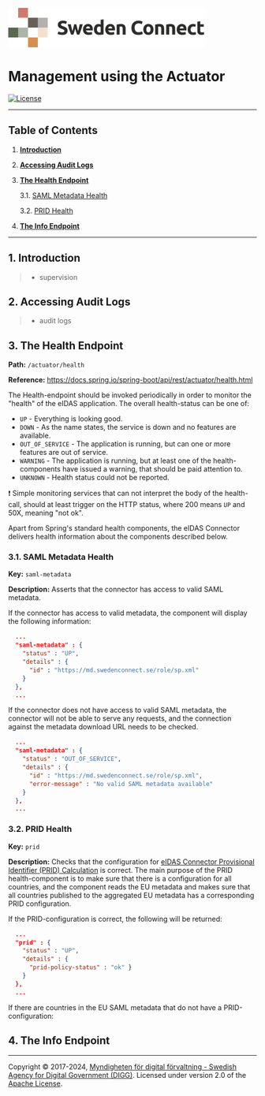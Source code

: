 ![Logo](images/sweden-connect.png)

# Management using the Actuator

[![License](https://img.shields.io/badge/License-Apache%202.0-blue.svg)](https://opensource.org/licenses/Apache-2.0)

---

## Table of Contents

1. [**Introduction**](#introduction)

2. [**Accessing Audit Logs**](#accessing-audit-logs)

3. [**The Health Endpoint**](#the-health-endpoint)

    3.1. [SAML Metadata Health](#saml-metadata-health)

    3.2. [PRID Health](#prid-health)

4. [**The Info Endpoint**](#the-info-endpoint)

---

<a name="introduction"></a>
## 1. Introduction

> - supervision

<a name="accessing-audit-logs"></a>
## 2. Accessing Audit Logs

> - audit logs

<a name="the-health-endpoint"></a>
## 3. The Health Endpoint

**Path:** `/actuator/health`

**Reference:** https://docs.spring.io/spring-boot/api/rest/actuator/health.html

The Health-endpoint should be invoked periodically in order to monitor the "health" of the eIDAS application. The overall health-status can be one of:

- `UP` - Everything is looking good. 
- `DOWN` - As the name states, the service is down and no features are available.
- `OUT_OF_SERVICE` - The application is running, but can one or more features are out of service.
- `WARNING` - The application is running, but at least one of the health-components have issued a warning, that should be paid attention to.
- `UNKNOWN` - Health status could not be reported.

:exclamation: Simple monitoring services that can not interpret the body of the health-call, should at least trigger on the HTTP status, where 200 means `UP` and 50X, meaning "not ok".

Apart from Spring's standard health components, the eIDAS Connector delivers health information about the components described below.

<a name="saml-metadata-health"></a>
### 3.1. SAML Metadata Health

**Key:** `saml-metadata`

**Description:** Asserts that the connector has access to valid SAML metadata.

If the connector has access to valid metadata, the component will display the following information:

```json
  ...
  "saml-metadata" : {
    "status" : "UP",
    "details" : {
      "id" : "https://md.swedenconnect.se/role/sp.xml"
    }
  },
  ...
```

If the connector does not have access to valid SAML metadata, the connector will not be able to serve any requests, and the connection against the metadata download URL needs to be checked.

```json
  ...
  "saml-metadata" : {  
    "status" : "OUT_OF_SERVICE",
    "details" : { 
      "id" : "https://md.swedenconnect.se/role/sp.xml",
      "error-message" : "No valid SAML metadata available"
    }
  },
  ...  
```

<a name="prid-health"></a>
### 3.2. PRID Health

**Key:** `prid`

**Description:** Checks that the configuration for [eIDAS Connector Provisional Identifier (PRID) Calculation](prid.html) is correct. The main purpose of the PRID health-component is to make sure that there is a configuration for all countries, and the component reads the EU metadata and makes sure that all countries published to the aggregated EU metadata has a corresponding PRID configuration.

If the PRID-configuration is correct, the following will be returned:

```json
  ...
  "prid" : {
    "status" : "UP",
    "details" : {
      "prid-policy-status" : "ok" }
    }
  },
  ...
```

If there are countries in the EU SAML metadata that do not have a PRID-configuration:




<a name="the-info-endpoint"></a>
## 4. The Info Endpoint

---

Copyright &copy; 2017-2024, [Myndigheten för digital förvaltning - Swedish Agency for Digital Government (DIGG)](http://www.digg.se). Licensed under version 2.0 of the [Apache License](http://www.apache.org/licenses/LICENSE-2.0).